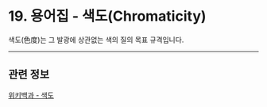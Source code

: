 # 19. 용어집 - 색도(Chromaticity)

색도(色度)는 그 발광에 상관없는 색의 질의 목표 규격입니다.

***

## 관련 정보

[위키백과 - 색도](https://ko.wikipedia.org/wiki/%EC%83%89%EB%8F%84)
